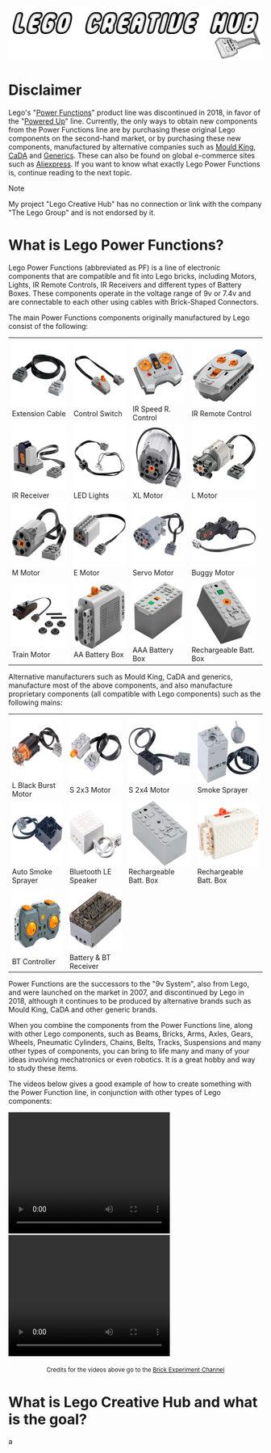<img src="This-Repository/logo.png" />

# Disclaimer

Lego's "<a href="https://www.lego.com/en-us/themes/power-functions/about">Power Functions</a>" product line was discontinued in 2018, in favor of the "<a href="https://www.lego.com/en-us/themes/powered-up/about">Powered Up</a>" line. Currently, the only ways to obtain new components from the Power Functions line are by purchasing these original Lego components on the second-hand market, or by purchasing these new components, manufactured by alternative companies such as <a href="https://mouldking.store/shop/mould-king-power-function-parts-v2-0/">Mould King</a>, <a href="https://decadastore.com/products/cada-power-pack-pro-s059-003">CaDA</a> and <a href="https://pt.aliexpress.com/w/wholesale-lego-power-function.html">Generics</a>. These can also be found on global e-commerce sites such as <a href="https://aliexpress.com">Aliexpress</a>. If you want to know what exactly Lego Power Functions is, continue reading to the next topic.

> [!NOTE]
> My project "Lego Creative Hub" has no connection or link with the company "The Lego Group" and is not endorsed by it.

# What is Lego Power Functions?

Lego Power Functions (abbreviated as PF) is a line of electronic components that are compatible and fit into Lego bricks, including Motors, Lights, IR Remote Controls, IR Receivers and different types of Battery Boxes. These components operate in the voltage range of 9v or 7.4v and are connectable to each other using cables with Brick-Shaped Connectors.

The main Power Functions components originally manufactured by Lego consist of the following:

<table>
    <tr>
        <td><img src="This-Repository/extension.png" width="128px" height="128px"><br>Extension Cable</td>
        <td><img src="This-Repository/switch.png" width="128px" height="128px"><br>Control Switch</td>
        <td><img src="This-Repository/ir-remote-1.png" width="128px" height="128px"><br>IR Speed R. Control</td>
        <td><img src="This-Repository/ir-remote-2.png" width="128px" height="128px"><br>IR Remote Control</td>
    </tr>
    <tr>
        <td><img src="This-Repository/ir-receiver.png" width="128px" height="128px"><br>IR Receiver</td>
        <td><img src="This-Repository/leds.png" width="128px" height="128px"><br>LED Lights</td>
        <td><img src="This-Repository/xl-motor.png" width="128px" height="128px"><br>XL Motor</td>
        <td><img src="This-Repository/l-motor.png" width="128px" height="128px"><br>L Motor</td>
    </tr>
    <tr>
        <td><img src="This-Repository/m-motor.png" width="128px" height="128px"><br>M Motor</td>
        <td><img src="This-Repository/e-motor.png" width="128px" height="128px"><br>E Motor</td>
        <td><img src="This-Repository/servo-motor.png" width="128px" height="128px"><br>Servo Motor</td>
        <td><img src="This-Repository/buggy-motor.png" width="128px" height="128px"><br>Buggy Motor</td>
    </tr>
    <tr>
        <td><img src="This-Repository/train-motor.png" width="128px" height="128px"><br>Train Motor</td>
        <td><img src="This-Repository/aa-battery-box.png" width="128px" height="128px"><br>AA Battery Box</td>
        <td><img src="This-Repository/aaa-battery-box.png" width="128px" height="128px"><br>AAA Battery Box</td>
        <td><img src="This-Repository/rechargeable-battery-box.png" width="128px" height="128px"><br>Rechargeable Batt. Box</td>
    </tr>
</table>

Alternative manufacturers such as Mould King, CaDA and generics, manufacture most of the above components, and also manufacture proprietary components (all compatible with Lego components) such as the following mains:

<table>
    <tr>
        <td><img src="This-Repository/l-bb-motor.png" width="128px" height="128px"><br>L Black Burst Motor</td>
        <td><img src="This-Repository/s-motor-23.png" width="128px" height="128px"><br>S 2x3 Motor</td>
        <td><img src="This-Repository/s-motor-24.png" width="128px" height="128px"><br>S 2x4 Motor</td>
        <td><img src="This-Repository/smoker.png" width="128px" height="128px"><br>Smoke Sprayer</td>
    </tr>
    <tr>
        <td><img src="This-Repository/smoker1.png" width="128px" height="128px"><br>Auto Smoke Sprayer</td>
        <td><img src="This-Repository/ble-speaker.png" width="128px" height="128px"><br>Bluetooth LE Speaker</td>
        <td><img src="This-Repository/g-rechargeable-battery-box1.png" width="128px" height="128px"><br>Rechargeable Batt. Box</td>
        <td><img src="This-Repository/g-rechargeable-battery-box2.png" width="128px" height="128px"><br>Rechargeable Batt. Box</td>
    </tr>
    <tr>
        <td><img src="This-Repository/mk-controller.png" width="128px" height="128px"><br>BT Controller</td>
        <td><img src="This-Repository/mk-receiver.png" width="128px" height="128px"><br>Battery & BT Receiver</td>
    </tr>
</table>

Power Functions are the successors to the "9v System", also from Lego, and were launched on the market in 2007, and discontinued by Lego in 2018, although it continues to be produced by alternative brands such as Mould King, CaDA and other generic brands.

When you combine the components from the Power Functions line, along with other Lego components, such as Beams, Bricks, Arms, Axles, Gears, Wheels, Pneumatic Cylinders, Chains, Belts, Tracks, Suspensions and many other types of components, you can bring to life many and many of your ideas involving mechatronics or even robotics. It is a great hobby and way to study these items.

The videos below gives a good example of how to create something with the Power Function line, in conjunction with other types of Lego components:

<video width="320" height="240" controls>
  <source src="This-Repository/ex-video-1.mp4" type="video/mp4">
</video>

<video width="320" height="240" controls>
  <source src="This-Repository/ex-video-2.mp4" type="video/mp4">
</video>

<p align="center">
    <small>
        Credits for the videos above go to the <a href="https://www.youtube.com/@BrickExperimentChannel">Brick Experiment Channel</a>
    </small>
</p>

# What is Lego Creative Hub and what is the goal?

a